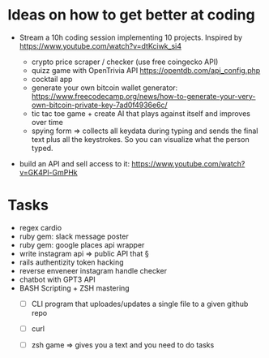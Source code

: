 # Ideas on how to get better at coding

- Stream a 10h coding session implementing 10 projects. Inspired by https://www.youtube.com/watch?v=dtKciwk_si4
  - crypto price scraper / checker (use free coingecko API)
  - quizz game with OpenTrivia API https://opentdb.com/api_config.php
  - cocktail app
  - generate your own bitcoin wallet generator: https://www.freecodecamp.org/news/how-to-generate-your-very-own-bitcoin-private-key-7ad0f4936e6c/
  - tic tac toe game + create AI that plays against itself and improves over time
  - spying form => collects all keydata during typing and sends the final text plus all the keystrokes. So you can visualize what the person typed.

- build an API and sell access to it: https://www.youtube.com/watch?v=GK4Pl-GmPHk


# Tasks
- regex cardio
- ruby gem: slack message poster
- ruby gem: google places api wrapper
- write instagram api
  => public API that §
- rails authentizity token hacking
- reverse enveneer instagram handle checker
- chatbot with GPT3 API
- BASH Scripting + ZSH mastering
  - [ ] CLI program that uploades/updates a single file to a given github repo
  - [ ] curl
  - [ ] zsh game => gives you a text and you need to do tasks


